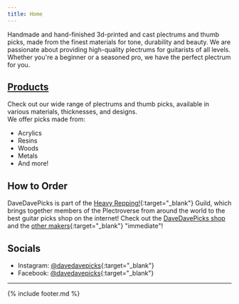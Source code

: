 ```yaml
---
title: Home
---
```


Handmade and hand-finished 3d-printed and cast plectrums and thumb picks, made from the finest materials for tone, durability and beauty. We are passionate about providing high-quality plectrums for guitarists of all levels. Whether you're a beginner or a seasoned pro, we have the perfect plectrum for you.

## [Products](products.md)

Check out our wide range of plectrums and thumb picks, available in various materials, thicknesses, and designs. 
<br>We offer picks made from:

- Acrylics
- Resins
- Woods
- Metals
- And more!

## How to Order

DaveDavePicks is part of the [Heavy Repping!](https://www.heavyrepping.com){:target="_blank"}  Guild, which brings together members of the Plectroverse from around the world to the best guitar picks shop on the internet! Check out the [DaveDavePicks shop](https://www.heavyrepping.com/shop/store/davedavepicks/) and the [other makers](https://www.heavyrepping.com/shop/plectroverse-makers/){:target="_blank"} "immediate"!

## Socials

- Instagram: [@davedavepicks](https://www.instagram.com/davedavepicks/){:target="_blank"}
- Facebook: [@davedavepicks](https://www.facebook.com/DaveDavePicks){:target="_blank"}

---

{% include footer.md %}